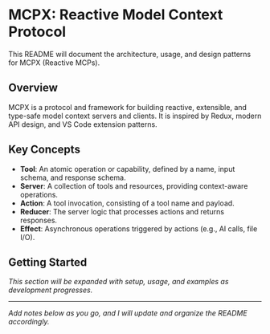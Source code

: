 # MCPX: Reactive Model Context Protocol

This README will document the architecture, usage, and design patterns for MCPX (Reactive MCPs).

## Overview

MCPX is a protocol and framework for building reactive, extensible, and type-safe model context servers and clients. It is inspired by Redux, modern API design, and VS Code extension patterns.

## Key Concepts
- **Tool**: An atomic operation or capability, defined by a name, input schema, and response schema.
- **Server**: A collection of tools and resources, providing context-aware operations.
- **Action**: A tool invocation, consisting of a tool name and payload.
- **Reducer**: The server logic that processes actions and returns responses.
- **Effect**: Asynchronous operations triggered by actions (e.g., AI calls, file I/O).

## Getting Started

*This section will be expanded with setup, usage, and examples as development progresses.*

---

*Add notes below as you go, and I will update and organize the README accordingly.*
